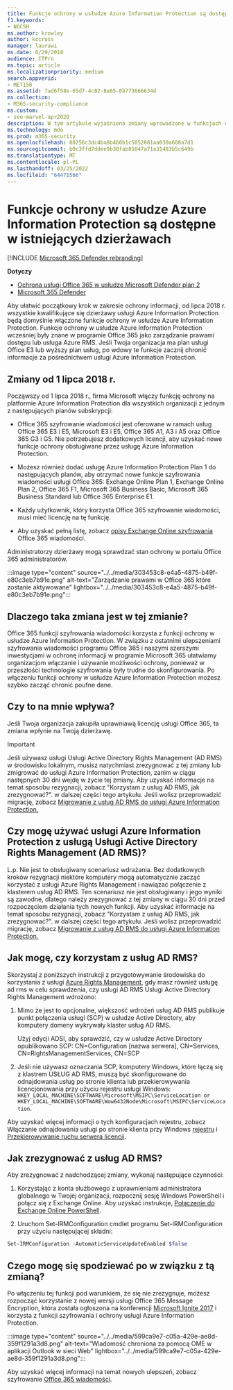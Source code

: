 ```yaml
---
title: Funkcje ochrony w usłudze Azure Information Protection są dostępne w istniejących dzierżawach
f1.keywords:
- NOCSH
ms.author: krowley
author: kccross
manager: laurawi
ms.date: 6/29/2018
audience: ITPro
ms.topic: article
ms.localizationpriority: medium
search.appverid:
- MET150
ms.assetid: 7ad6f58e-65d7-4c82-8e65-0b773666634d
ms.collection:
- M365-security-compliance
ms.custom:
- seo-marvel-apr2020
description: W tym artykule wyjaśniono zmiany wprowadzone w funkcjach ochrony w usłudze Azure Information Protection
ms.technology: mdo
ms.prod: m365-security
ms.openlocfilehash: 80256c3dc4ba8b460b1c5052081aa030a608a7d1
ms.sourcegitcommit: b0c3ffd7ddee9b30fab85047a71a31483b5c649b
ms.translationtype: MT
ms.contentlocale: pl-PL
ms.lasthandoff: 03/25/2022
ms.locfileid: "64471566"
---
```

# <a name="protection-features-in-azure-information-protection-rolling-out-to-existing-tenants"></a>Funkcje ochrony w usłudze Azure Information Protection są dostępne w istniejących dzierżawach

[!INCLUDE [Microsoft 365 Defender rebranding](../includes/microsoft-defender-for-office.md)]

**Dotyczy**
- [Ochrona usługi Office 365 w usłudze Microsoft Defender plan 2](defender-for-office-365.md)
- [Microsoft 365 Defender](../defender/microsoft-365-defender.md)

Aby ułatwić początkowy krok w zakresie ochrony informacji, od lipca 2018 r. wszystkie kwalifikujące się dzierżawy usługi Azure Information Protection będą domyślnie włączone funkcje ochrony w usłudze Azure Information Protection. Funkcje ochrony w usłudze Azure Information Protection wcześniej były znane w programie Office 365 jako zarządzanie prawami dostępu lub usługa Azure RMS. Jeśli Twoja organizacja ma plan usługi Office E3 lub wyższy plan usług, po wdowy te funkcje zacznij chronić informacje za pośrednictwem usługi Azure Information Protection.

## <a name="changes-beginning-july-1-2018"></a>Zmiany od 1 lipca 2018 r.

Począwszy od 1 lipca 2018 r., firma Microsoft włączy funkcję ochrony na platformie Azure Information Protection dla wszystkich organizacji z jednym z następujących planów subskrypcji:

- Office 365 szyfrowanie wiadomości jest oferowane w ramach usług Office 365 E3 i E5, Microsoft E3 i E5, Office 365 A1, A3 i A5 oraz Office 365 G3 i G5. Nie potrzebujesz dodatkowych licencji, aby uzyskać nowe funkcje ochrony obsługiwane przez usługę Azure Information Protection.

- Możesz również dodać usługę Azure Information Protection Plan 1 do następujących planów, aby otrzymać nowe funkcje szyfrowania wiadomości usługi Office 365: Exchange Online Plan 1, Exchange Online Plan 2, Office 365 F1, Microsoft 365 Business Basic, Microsoft 365 Business Standard lub Office 365 Enterprise E1.

- Każdy użytkownik, który korzysta Office 365 szyfrowanie wiadomości, musi mieć licencję na tę funkcję.

- Aby uzyskać pełną listę, zobacz [opisy Exchange Online szyfrowania](/office365/servicedescriptions/exchange-online-service-description/exchange-online-service-description) Office 365 wiadomości.

Administratorzy dzierżawy mogą sprawdzać stan ochrony w portalu Office 365 administratorów.

:::image type="content" source="../../media/303453c8-e4a5-4875-b49f-e80c3eb7b91e.png" alt-text="Zarządzanie prawami w Office 365 które zostanie aktywowane" lightbox="../../media/303453c8-e4a5-4875-b49f-e80c3eb7b91e.png":::

## <a name="why-are-we-making-this-change"></a>Dlaczego taka zmiana jest w tej zmianie?

Office 365 funkcji szyfrowania wiadomości korzysta z funkcji ochrony w usłudze Azure Information Protection. W związku z ostatnimi ulepszeniami szyfrowania wiadomości programu Office 365 i naszymi szerszymi inwestycjami w ochronę informacji w programie Microsoft 365 ułatwiamy organizacjom włączanie i używanie możliwości ochrony, ponieważ w przeszłości technologie szyfrowania były trudne do skonfigurowania. Po włączeniu funkcji ochrony w usłudze Azure Information Protection możesz szybko zacząć chronić poufne dane.

## <a name="does-this-impact-me"></a>Czy to na mnie wpływa?

Jeśli Twoja organizacja zakupiła uprawniawą licencję usługi Office 365, ta zmiana wpłynie na Twoją dzierżawę.

> [!IMPORTANT]
> Jeśli używasz usługi Usługi Active Directory Rights Management (AD RMS) w środowisku lokalnym, musisz natychmiast zrezygnować z tej zmiany lub zmigrować do usługi Azure Information Protection, zanim w ciągu następnych 30 dni wejdę w życie tej zmiany. Aby uzyskać informacje na temat sposobu rezygnacji, zobacz "Korzystam z usług AD RMS, jak zrezygnować?". w dalszej części tego artykułu. Jeśli wolisz przeprowadzić migrację, zobacz [Migrowanie z usług AD RMS do usługi Azure Information Protection.](/azure/information-protection/plan-design/migrate-from-ad-rms-to-azure-rms)

## <a name="can-i-use-azure-information-protection-with-active-directory-rights-management-services-ad-rms"></a>Czy mogę używać usługi Azure Information Protection z usługą Usługi Active Directory Rights Management (AD RMS)?

L.p. Nie jest to obsługiwany scenariusz wdrażania. Bez dodatkowych kroków rezygnacji niektóre komputery mogą automatycznie zacząć korzystać z usługi Azure Rights Management i nawiązać połączenie z klasterem usług AD RMS. Ten scenariusz nie jest obsługiwany i jego wyniki są zawodne, dlatego należy zrezygnować z tej zmiany w ciągu 30 dni przed rozpoczęciem działania tych nowych funkcji. Aby uzyskać informacje na temat sposobu rezygnacji, zobacz "Korzystam z usług AD RMS, jak zrezygnować?". w dalszej części tego artykułu. Jeśli wolisz przeprowadzić migrację, zobacz [Migrowanie z usług AD RMS do usługi Azure Information Protection.](/azure/information-protection/plan-design/migrate-from-ad-rms-to-azure-rms)

## <a name="how-do-i-know-if-im-using-ad-rms"></a>Jak mogę, czy korzystam z usług AD RMS?

Skorzystaj z poniższych instrukcji z przygotowywanie środowiska do korzystania z usługi [Azure Rights Management](/azure/information-protection/deploy-use/prepare-environment-adrms), gdy masz również usługę ad rms w celu sprawdzenia, czy usługi AD RMS Usługi Active Directory Rights Management wdrożono:

1. Mimo że jest to opcjonalne, większość wdrożeń usług AD RMS publikuje punkt połączenia usługi (SCP) w usłudze Active Directory, aby komputery domeny wykrywały klaster usług AD RMS.

   Użyj edycji ADSI, aby sprawdzić, czy w usłudze Active Directory opublikowano SCP: CN=Configuration [nazwa serwera], CN=Services, CN=RightsManagementServices, CN=SCP

2. Jeśli nie używasz oznaczania SCP, komputery Windows, które łączą się z klastrem USŁUG AD RMS, muszą być skonfigurowane do odnajdowania usług po stronie klienta lub przekierowywania licencjonowania przy użyciu rejestru usługi Windows: `HKEY_LOCAL_MACHINE\SOFTWARE\Microsoft\MSIPC\ServiceLocation or HKEY_LOCAL_MACHINE\SOFTWARE\Wow6432Node\Microsoft\MSIPC\ServiceLocation`.

Aby uzyskać więcej informacji o tych konfiguracjach rejestru, zobacz Włączanie odnajdowania usługi po stronie klienta przy Windows [rejestru](/azure/information-protection/rms-client/client-deployment-notes#enabling-client-side-service-discovery-by-using-the-windows-registry) i [Przekierowywanie ruchu serwera licencji](/azure/information-protection/rms-client/client-deployment-notes#redirecting-licensing-server-traffic).

## <a name="i-use-ad-rms-how-do-i-opt-out"></a>Jak zrezygnować z usług AD RMS?

Aby zrezygnować z nadchodzącej zmiany, wykonaj następujące czynności:

1. Korzystając z konta służbowego z uprawnieniami administratora globalnego w Twojej organizacji, rozpocznij sesję Windows PowerShell i połącz się z Exchange Online. Aby uzyskać instrukcje, [Połączenie do Exchange Online PowerShell](/powershell/exchange/connect-to-exchange-online-powershell).

2. Uruchom Set-IRMConfiguration cmdlet programu Set-IRMConfiguration przy użyciu następującej składni:

  ```powershell
  Set-IRMConfiguration -AutomaticServiceUpdateEnabled $false
  ```

## <a name="what-can-i-expect-after-this-change-has-been-made"></a>Czego mogę się spodziewać po w związku z tą zmianą?

Po włączeniu tej funkcji pod warunkiem, że się nie zrezygnuje, możesz rozpocząć korzystanie z nowej wersji usługi Office 365 Message Encryption, która została ogłoszona na konferencji [Microsoft Ignite 2017](https://techcommunity.microsoft.com/t5/Security-Privacy-and-Compliance/Email-Encryption-and-Rights-Protection/ba-p/110801) i korzysta z funkcji szyfrowania i ochrony usługi Azure Information Protection.

:::image type="content" source="../../media/599ca9e7-c05a-429e-ae8d-359f1291a3d8.png" alt-text="Wiadomość chroniona za pomocą OME w aplikacji Outlook w sieci Web" lightbox="../../media/599ca9e7-c05a-429e-ae8d-359f1291a3d8.png":::

Aby uzyskać więcej informacji na temat nowych ulepszeń, zobacz szyfrowanie [Office 365 wiadomości](../../compliance/ome.md).